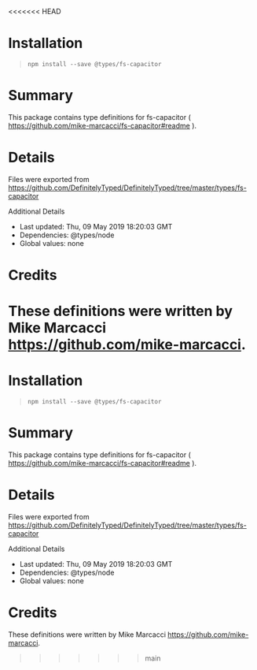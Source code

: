 <<<<<<< HEAD
# Installation
> `npm install --save @types/fs-capacitor`

# Summary
This package contains type definitions for fs-capacitor ( https://github.com/mike-marcacci/fs-capacitor#readme ).

# Details
Files were exported from https://github.com/DefinitelyTyped/DefinitelyTyped/tree/master/types/fs-capacitor

Additional Details
 * Last updated: Thu, 09 May 2019 18:20:03 GMT
 * Dependencies: @types/node
 * Global values: none

# Credits
These definitions were written by Mike Marcacci <https://github.com/mike-marcacci>.
=======
# Installation
> `npm install --save @types/fs-capacitor`

# Summary
This package contains type definitions for fs-capacitor ( https://github.com/mike-marcacci/fs-capacitor#readme ).

# Details
Files were exported from https://github.com/DefinitelyTyped/DefinitelyTyped/tree/master/types/fs-capacitor

Additional Details
 * Last updated: Thu, 09 May 2019 18:20:03 GMT
 * Dependencies: @types/node
 * Global values: none

# Credits
These definitions were written by Mike Marcacci <https://github.com/mike-marcacci>.
>>>>>>> main
